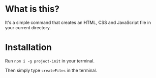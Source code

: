# What is this?
It's a simple command that creates an HTML, CSS and JavaScript file in your current directory.

# Installation
Run `npm i -g project-init` in your terminal.

Then simply type `createFiles` in the terminal.